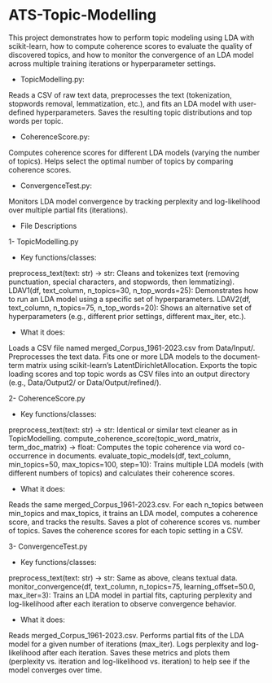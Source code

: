 # ATS-Topic-Modelling

This project demonstrates how to perform topic modeling using LDA with scikit-learn, how to compute coherence scores to evaluate the quality of discovered topics, and how to monitor the convergence of an LDA model across multiple training iterations or hyperparameter settings.

* TopicModelling.py:

Reads a CSV of raw text data, preprocesses the text (tokenization, stopwords removal, lemmatization, etc.), and fits an LDA model with user-defined hyperparameters.
Saves the resulting topic distributions and top words per topic.


* CoherenceScore.py:

Computes coherence scores for different LDA models (varying the number of topics).
Helps select the optimal number of topics by comparing coherence scores.


* ConvergenceTest.py:

Monitors LDA model convergence by tracking perplexity and log-likelihood over multiple partial fits (iterations).




* File Descriptions


1- TopicModelling.py


  * Key functions/classes:

preprocess_text(text: str) -> str: Cleans and tokenizes text (removing punctuation, special characters, and stopwords, then lemmatizing).
LDAV1(df, text_column, n_topics=30, n_top_words=25): Demonstrates how to run an LDA model using a specific set of hyperparameters.
LDAV2(df, text_column, n_topics=75, n_top_words=20): Shows an alternative set of hyperparameters (e.g., different prior settings, different max_iter, etc.).


  * What it does:

Loads a CSV file named merged_Corpus_1961-2023.csv from Data/Input/.
Preprocesses the text data.
Fits one or more LDA models to the document-term matrix using scikit-learn’s LatentDirichletAllocation.
Exports the topic loading scores and top topic words as CSV files into an output directory (e.g., Data/Output2/ or Data/Output/refined/).



2- CoherenceScore.py


  * Key functions/classes:

preprocess_text(text: str) -> str: Identical or similar text cleaner as in TopicModelling.
compute_coherence_score(topic_word_matrix, term_doc_matrix) -> float: Computes the topic coherence via word co-occurrence in documents.
evaluate_topic_models(df, text_column, min_topics=50, max_topics=100, step=10): Trains multiple LDA models (with different numbers of topics) and calculates their coherence scores.


  * What it does:

Reads the same merged_Corpus_1961-2023.csv.
For each n_topics between min_topics and max_topics, it trains an LDA model, computes a coherence score, and tracks the results.
Saves a plot of coherence scores vs. number of topics.
Saves the coherence scores for each topic setting in a CSV.


3- ConvergenceTest.py


  * Key functions/classes:

preprocess_text(text: str) -> str: Same as above, cleans textual data.
monitor_convergence(df, text_column, n_topics=75, learning_offset=50.0, max_iter=3): Trains an LDA model in partial fits, capturing perplexity and log-likelihood after each iteration to observe convergence behavior.

  * What it does:

Reads merged_Corpus_1961-2023.csv.
Performs partial fits of the LDA model for a given number of iterations (max_iter).
Logs perplexity and log-likelihood after each iteration.
Saves these metrics and plots them (perplexity vs. iteration and log-likelihood vs. iteration) to help see if the model converges over time.


